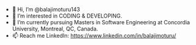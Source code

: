 - 👋 Hi, I’m @balajimoturu143
- 👀 I’m interested in CODING & DEVELOPING.
- 🌱 I’m currently pursuing Masters in Software Engineering at Concordia University, Montreal, QC, Canada.
- 📫 Reach me LinkedIn: https://www.linkedin.com/in/balajimoturu/

<!---
balajimoturu143/balajimoturu143 is a ✨ special ✨ repository because its `README.md` (this file) appears on your GitHub profile.
You can click the Preview link to take a look at your changes.
--->
